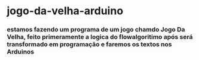 # jogo-da-velha-arduino
### estamos fazendo um programa de um jogo chamdo Jogo Da Velha, feito primeramente a logica do flowalgoritimo após será  transformado em programação e faremos os textos nos Arduinos 
